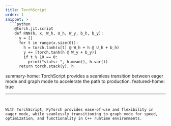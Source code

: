 ```yaml
---
title: TorchScript
order: 1
snippet: >
  ```python
    @torch.jit.script
    def RNN(h, x, W_h, U_h, W_y, b_h, b_y):
      y = []
      for t in range(x.size(0)):
        h = torch.tanh(x[t] @ W_h + h @ U_h + b_h)
        y += [torch.tanh(h @ W_y + b_y)]
        if t % 10 == 0:
          print("stats: ", h.mean(), h.var())
      return torch.stack(y), h
  ```

summary-home: TorchScript provides a seamless transition between eager mode and graph mode to accelerate the path to production.
featured-home: true

---
```


With TorchScript, PyTorch provides ease-of-use and flexibility in eager mode, while seamlessly transitioning to graph mode for speed, optimization, and functionality in C++ runtime environments.
